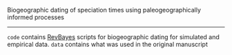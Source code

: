 Biogeographic dating of speciation times using paleogeographically informed processes

-------

`code` contains [RevBayes](github.com/revbayes/revbayes) scripts for biogeographic dating for simulated and empirical data.
`data` contains what was used in the original manuscript
